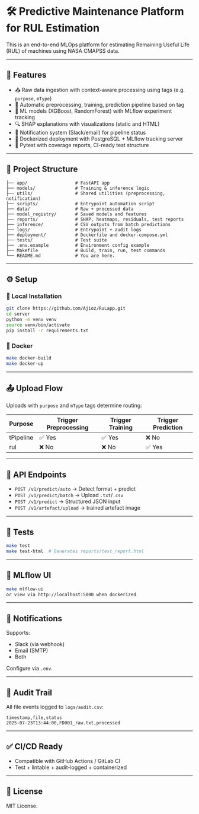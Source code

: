 # 🛠️ Predictive Maintenance Platform for RUL Estimation

This is an end-to-end MLOps platform for estimating Remaining Useful Life (RUL) of machines using NASA CMAPSS data.

---

## 🚀 Features

- 📤 Raw data ingestion with context-aware processing using tags (e.g. `purpose`, `mType`)
- 🔄 Automatic preprocessing, training, prediction pipeline based on tag
- 🧠 ML models (XGBoost, RandomForest) with MLflow experiment tracking
- 🔍 SHAP explanations with visualizations (static and HTML)
- 🔔 Notification system (Slack/email) for pipeline status
- 🐳 Dockerized deployment with PostgreSQL + MLflow tracking server
- 🧪 Pytest with coverage reports, CI-ready test structure

---

## 📁 Project Structure

```
├── app/                  # FastAPI app
├── models/               # Training & inference logic
├── utils/                # Shared utilities (preprocessing, notification)
├── scripts/              # Entrypoint automation script
├── data/                 # Raw + processed data
├── model_registry/       # Saved models and features
├── reports/              # SHAP, heatmaps, residuals, test reports
├── inference/            # CSV outputs from batch predictions
├── logs/                 # Entrypoint + audit logs
├── deployment/           # Dockerfile and docker-compose.yml
├── tests/                # Test suite
├── .env.example          # Environment config example
├── Makefile              # Build, train, run, test commands
└── README.md             # You are here.
```

---

## ⚙️ Setup

### 🔧 Local Installation

```bash
git clone https://github.com/Ajioz/RuLapp.git
cd server
python -m venv venv
source venv/bin/activate
pip install -r requirements.txt
```

### 🐳 Docker

```bash
make docker-build
make docker-up
```

---

## 📤 Upload Flow

Uploads with `purpose` and `mType` tags determine routing:

| Purpose      | Trigger Preprocessing | Trigger Training | Trigger Prediction |
|--------------|-----------------------|------------------|--------------------|
| tPipeline    | ✅ Yes                | ✅ Yes           | ❌ No              |
| rul          | ❌ No                 | ❌ No            | ✅ Yes             |

---

## 📡 API Endpoints

- `POST /v1/predict/auto` → Detect format + predict
- `POST /v1/predict/batch` → Upload `.txt`/`.csv`
- `POST /v1/predict` → Structured JSON input
- `POST /v1/artefact/upload` → trained artefact image 

---

## 🧪 Tests

```bash
make test
make test-html  # Generates reports/test_report.html
```

---

## 🧬 MLflow UI

```bash
make mlflow-ui
or view via http://localhost:5000 when dockerized
```

---

## 📧 Notifications

Supports:
- Slack (via webhook)
- Email (SMTP)
- Both

Configure via `.env`.

---

## 📂 Audit Trail

All file events logged to `logs/audit.csv`:

```
timestamp,file,status
2025-07-23T13:44:00,FD001_raw.txt,processed
```

---

## ✅ CI/CD Ready

- Compatible with GitHub Actions / GitLab CI
- Test + lintable + audit-logged + containerized

---

## 🧾 License

MIT License.